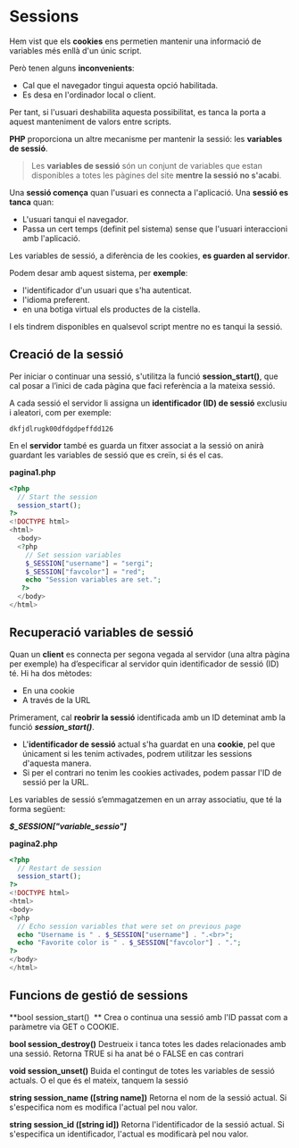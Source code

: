 <!-- notoc -->

# Sessions

Hem vist que els **cookies** ens permetien mantenir una informació de variables més enllà d'un únic script. 

Però tenen alguns **inconvenients**:
* Cal que el navegador tingui aquesta opció habilitada.
* Es desa en l'ordinador local o client.

Per tant, si l'usuari deshabilita aquesta possibilitat, es tanca la porta a aquest manteniment de valors entre scripts. 

**PHP** proporciona un altre mecanisme per mantenir la sessió: les **variables de sessió**.

> Les **variables de sessió** són un conjunt de variables que estan disponibles a totes les pàgines del site **mentre la sessió no s'acabi**. 

Una **sessió comença** quan l'usuari es connecta a l'aplicació.
Una **sessió es tanca** quan:
  * L'usuari tanqui el navegador.
  * Passa un cert temps (definit pel sistema) sense que l'usuari interaccioni amb l'aplicació.

Les variables de sessió, a diferència de les cookies, **es guarden al servidor**.

Podem desar amb aquest sistema, per **exemple**:
* l'identificador d'un usuari que s'ha autenticat.
* l'idioma preferent.
* en una botiga virtual els productes de la cistella.

I els tindrem disponibles en qualsevol script mentre no es tanqui la sessió. 

## Creació de la sessió

Per iniciar o continuar una sessió, s'utilitza la funció **session_start()**, que cal posar a l’inici de cada pàgina que faci referència a la mateixa sessió.

A cada sessió el servidor li assigna un **identificador (ID) de sessió** exclusiu i aleatori, com per exemple:

`dkfjdlrugk00dfdgdpeffdd126` 

En el **servidor** també es guarda un fitxer associat a la sessió on anirà guardant les variables de sessió que es creïn, si és el cas.

**pagina1.php**

```php
<?php
  // Start the session
  session_start();
?>
<!DOCTYPE html>
<html>
  <body>
  <?php
    // Set session variables
    $_SESSION["username"] = "sergi";
    $_SESSION["favcolor"] = "red";
    echo "Session variables are set.";
   ?>
  </body>
</html>
```

## Recuperació variables de sessió

Quan un **client** es connecta per segona vegada al servidor (una altra pàgina per exemple) ha d’especificar al servidor quin identificador de sessió (ID) té. 
Hi ha dos mètodes:
* En una cookie
* A través de la URL

Primerament, cal **reobrir la sessió** identificada amb un ID deteminat amb la funció **_session_start()_**.
* L'**identificador de sessió** actual s'ha guardat en una **cookie**, pel que únicament si les tenim activades, podrem utilitzar les sessions d'aquesta manera.
* Si per el contrari no tenim les cookies activades, podem passar l'ID de sessió per la URL.

Les variables de sessió s’emmagatzemen en un array associatiu, que té la forma següent: 	

_**$_SESSION["variable_sessio"]**_

**pagina2.php**

```php
<?php
  // Restart de session
  session_start();
?>
<!DOCTYPE html>
<html>
<body>
<?php
  // Echo session variables that were set on previous page
  echo "Username is " . $_SESSION["username"] . ".<br>";
  echo "Favorite color is " . $_SESSION["favcolor"] . ".";
?>
</body>
</html>
```

## Funcions de gestió de sessions

**bool session_start()  **
Crea o continua una sessió amb l'ID passat com a paràmetre via GET o COOKIE. 

**bool session_destroy()**
Destrueix i tanca totes les dades relacionades amb una sessió. 
Retorna TRUE si ha anat bé o FALSE en cas contrari

**void session_unset()**
Buida el contingut de totes les variables de sessió actuals.
O el que és el mateix, tanquem la sessió

**string session_name ([string name])**
Retorna el nom de la sessió actual. 
Si s'especifica nom es modifica l'actual pel nou valor.

**string session_id ([string id])**
Retorna l'identificador de la sessió actual. 
Si s'especifica un identificador, l'actual es modificarà pel nou valor. 
